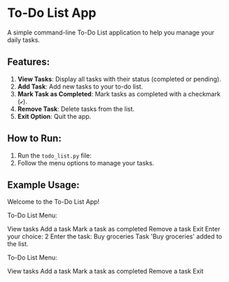 # To-Do List App

A simple command-line To-Do List application to help you manage your daily tasks.

## Features:
1. **View Tasks**: Display all tasks with their status (completed or pending).
2. **Add Task**: Add new tasks to your to-do list.
3. **Mark Task as Completed**: Mark tasks as completed with a checkmark (`✔`).
4. **Remove Task**: Delete tasks from the list.
5. **Exit Option**: Quit the app.

## How to Run:
1. Run the `todo_list.py` file:
2. Follow the menu options to manage your tasks.

## Example Usage:
Welcome to the To-Do List App!

To-Do List Menu:

View tasks
Add a task
Mark a task as completed
Remove a task
Exit
Enter your choice: 2 Enter the task: Buy groceries Task 'Buy groceries' added to the list.

To-Do List Menu:

View tasks
Add a task
Mark a task as completed
Remove a task
Exit